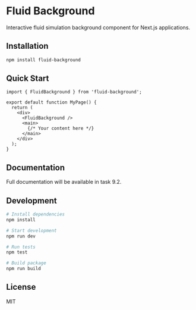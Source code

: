 # Fluid Background

Interactive fluid simulation background component for Next.js applications.

## Installation

```bash
npm install fluid-background
```

## Quick Start

```tsx
import { FluidBackground } from 'fluid-background';

export default function MyPage() {
  return (
    <div>
      <FluidBackground />
      <main>
        {/* Your content here */}
      </main>
    </div>
  );
}
```

## Documentation

Full documentation will be available in task 9.2.

## Development

```bash
# Install dependencies
npm install

# Start development
npm run dev

# Run tests
npm test

# Build package
npm run build
```

## License

MIT